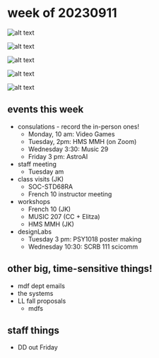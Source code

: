 # week of 20230911

![alt text](https://files.slack.com/files-pri/T0HTW3H0V-F05RHKYS8F7/untitled_01_1-clr-bw.png?pub_secret=571c78d691)

![alt text](https://files.slack.com/files-pri/T0HTW3H0V-F05RHLMPWBF/untitled_01_4-clr-bw.png?pub_secret=03301d5843)

![alt text](https://files.slack.com/files-pri/T0HTW3H0V-F05RZ7J0X5F/untitled_01_3-clr-bw.png?pub_secret=7bdee3f0af)

![alt text](https://files.slack.com/files-pri/T0HTW3H0V-F05RDVACUPQ/untitled_01_5-clr-bw.png?pub_secret=44a1d241eb)

![alt text](https://files.slack.com/files-pri/T0HTW3H0V-F05RP32GDTN/untitled_01_9-clr-bw.png?pub_secret=462c03a9b9)



## events this week
* consulations - record the in-person ones!
    * Monday, 10 am: Video Games
    * Tuesday, 2pm: HMS MMH (on Zoom)
    * Wednesday 3:30: Music 29
    * Friday 3 pm: AstroAI
* staff meeting
    * Tuesday am
* class visits (JK)
    * SOC-STD68RA
    * French 10 instructor meeting
* workshops
    * French 10 (JK)
    * MUSIC 207 (CC + Elitza)
    * HMS MMH (JK)
* designLabs
    * Tuesday 3 pm: PSY1018 poster making
    * Wednesday 10:30: SCRB 111 scicomm

## other big, time-sensitive things!
* mdf dept emails 
* the systems
* LL fall proposals
    * mdfs

## staff things
* DD out Friday

